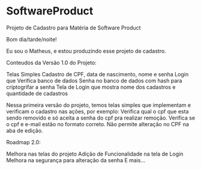# SoftwareProduct
Projeto de Cadastro para Matéria de Software Product


Bom dia/tarde/noite!


Eu sou o Matheus, e estou produzindo esse projeto de cadastro.

Conteudos da Versão 1.0 do Projeto:

Telas Simples
Cadastro de CPF, data de nascimento, nome e senha
Login que Verifica banco de dados
Senha no banco de dados com hash para criptogrifar a senha
Tela de Login que mostra nome dos cadastros e quantidade de cadastros



Nessa primeira versão do projeto, temos telas simples que implementam e verificam o cadastro nas ações, por exemplo:
Verifica qual o cpf que esta sendo removido e só aceita a senha do cpf pra realizar remoção.
Verifica se o cpf e e-mail estão no formato correto.
Não permite alteração no CPF na aba de edição.





Roadmap 2.0:

Melhora nas telas do projeto
Adição de Funcionalidade na tela de Login
Melhora na segurança para alteração da senha
E mais...



